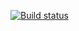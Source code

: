 [![Build status](https://ci.appveyor.com/api/projects/status/sw117tjdgwfqwri0?svg=true)](https://ci.appveyor.com/project/NedoNeo/homework-arraybuffer2)